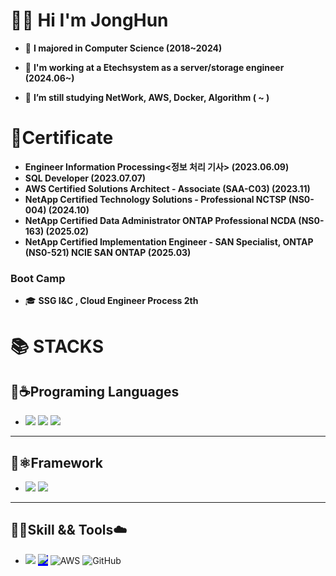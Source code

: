 


<!--
**seojonghon/seojonghon** is a ✨ _special_ ✨ repository because its `README.md` (this file) appears on your GitHub profile.

Here are some ideas to get you started:

-->
#  👨‍💻 Hi I'm JongHun
- 🏫 **I majored in Computer Science (2018~2024)**

- 🏢 **I'm working at a Etechsystem as a server/storage engineer (2024.06~)**
  
- 🌱 **I’m still studying NetWork, AWS, Docker, Algorithm ( ~ )**


# 📜Certificate
- **Engineer Information Processing<정보 처리 기사> (2023.06.09)** 
- **SQL Developer (2023.07.07)**
- **AWS Certified Solutions Architect - Associate (SAA-C03) (2023.11)**  
- **NetApp Certified Technology Solutions - Professional NCTSP (NS0-004) (2024.10)**
- **NetApp Certified Data Administrator ONTAP Professional NCDA (NS0-163) (2025.02)**
- **NetApp Certified Implementation Engineer - SAN Specialist, ONTAP (NS0-521) NCIE SAN ONTAP (2025.03)**
### Boot Camp

-  🎓 **SSG I&C , Cloud Engineer Process 2th**
  

<h1>📚 STACKS</div>

**<h2>🐍☕️Programing Languages</h2>**
- <img src="https://img.shields.io/badge/python-3776AB?style=for-the-badge&logo=python&logoColor=white"> <img src="https://img.shields.io/badge/linux-FCC624?style=for-the-badge&logo=linux&logoColor=black"> <img src="https://img.shields.io/badge/html5-E34F26?style=for-the-badge&logo=html5&logoColor=white">
-  ----------

**<h2> 🍃⚛️Framework</h2>**
- <img src="https://img.shields.io/badge/flask-000000?style=for-the-badge&logo=flask&logoColor=white"> <img src="https://img.shields.io/badge/springboot-6DB33F?style=for-the-badge&logo=spring-boot&logoColor=white">

----------
 **<h2>🐳🚢Skill && Tools☁️</h2>**
- <img src="https://img.shields.io/badge/kubernetes-1.26-blue?style=for-the-badge&logo=kubernetes&logoColor=white"> <span style="background-color: blue;"><img src="https://img.shields.io/badge/docker-20.10-blue?style=for-the-badge&logo=docker&logoColor=white"></span> ![AWS](https://img.shields.io/badge/AWS-%23FF9900.svg?style=for-the-badge&logo=amazon-aws&logoColor=white)
![GitHub](https://img.shields.io/badge/github-%23121011.svg?style=for-the-badge&logo=github&logoColor=white)
